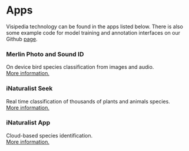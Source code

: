 # Apps 

Visipedia technology can be found in the apps listed below. There is also some example code for model training and annotation interfaces on our Github [page](https://github.com/visipedia). 

### Merlin Photo and Sound ID 
On device bird species classification from images and audio.   
[More information.](https://merlin.allaboutbirds.org/)


### iNaturalist Seek
Real time classification of thousands of plants and animals species.   
[More information.](https://www.inaturalist.org/pages/seek_app)


### iNaturalist App  
Cloud-based species identification.   
[More information.](https://www.inaturalist.org/pages/computer_vision_demo)  
